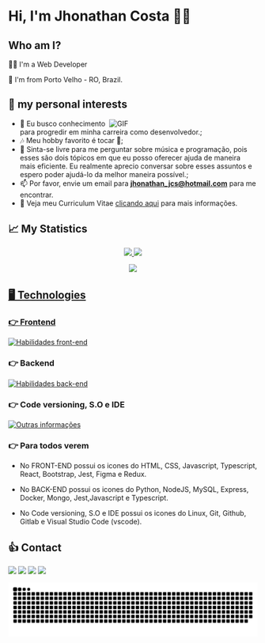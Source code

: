 # Hi, I'm Jhonathan Costa 🧔🏻

 ## Who am I? 

👨‍💻 I'm a Web Developer
 </br>
 <p>📍 I'm from Porto Velho - RO, Brazil.

## 🎯 my personal interests

  <img align="right" alt="GIF" src="https://i.pinimg.com/originals/e4/26/70/e426702edf874b181aced1e2fa5c6cde.gif" width="300px" />

- 💼 Eu busco conhecimento para progredir em minha carreira como desenvolvedor.;
- 🎶 Meu hobby favorito é tocar 🎸;
- 💬 Sinta-se livre para me perguntar sobre música e programação, pois esses são dois tópicos em que eu posso oferecer ajuda de maneira mais eficiente. Eu realmente aprecio conversar sobre esses assuntos e espero poder ajudá-lo da melhor maneira possível.;
- 📫 Por favor, envie um email para **jhonathan_jcs@hotmail.com** para me encontrar.
- 📝 Veja meu Curriculum Vitae <a href="https://www.canva.com/design/DAFGxL9JESA/Tv3dV4GoJD1-RaDtWaQMdQ/view?utm_content=DAFGxL9JESA&utm_campaign=designshare&utm_medium=link&utm_source=viewer" target="_blank">clicando aqui</a> para mais informações.
 </div>
 
## 📈 My Statistics

<div align="center">
  <a href="https://github.com/jhonathancs">
  <img height="140em" src="https://github-readme-stats.vercel.app/api?username=Jhonathancs&show_icons=true&theme=dracula&include_all_commits=true&count_private=true"/>
  <img height="140em" src="https://github-readme-stats.vercel.app/api/top-langs/?username=jhonathancs&layout=compact&langs_count=16&theme=dracula"/>

![](https://visitor-badge.glitch.me/badge?page_id=jhonathancs)

</div>
 
 
## 🖥️ Technologies
 
### 👉 Frontend
[![Habilidades front-end](https://skillicons.dev/icons?i=html,css,js,ts,react,bootstrap,jest,figma,redux,
)](https://skillicons.dev)
 
 
### 👉 Backend
[![Habilidades back-end](https://skillicons.dev/icons?i=python,nodejs,mysql,express,docker,mongo,jest,js,ts
)](https://skillicons.dev)
 
 
### 👉 Code versioning, S.O e IDE
[![Outras informações](https://skillicons.dev/icons?i=linux,git,github,gitlab,vscode
)](https://skillicons.dev)
 
 
### 👉 Para todos verem
- No FRONT-END possui os icones do HTML, CSS, Javascript, Typescript, React, Bootstrap, Jest, Figma e Redux.

- No BACK-END possui os icones do Python, NodeJS, MySQL, Express, Docker, Mongo, Jest,Javascript e Typescript.

- No Code versioning, S.O e IDE possui os icones do Linux, Git, Github, Gitlab e Visual Studio Code (vscode).
 
 ## 👍 Contact
<div>
 <a target="_blank" href="https://www.linkedin.com/in/jhonathan-cs/"><img src="https://img.shields.io/badge/-LinkedIn-%230077B5?style=for-the-badge&logo=linkedin&logoColor=white"></a>
 <a target="_blank" href="mailto: jhonathan_jcs@hotmail.com"><img src="https://img.shields.io/badge/-Gmail-%23333?style=for-the-badge&logo=gmail&logoColor=white"></a>
 <a target="_blank" href="https://www.instagram.com/jhonathan_jcs/"><img src="https://img.shields.io/badge/-Instagram-%23E4405F?style=for-the-badge&logo=instagram&logoColor=white"></a>
 <a target="_blank" href="https://wa.me/5569999339737"><img src="https://img.shields.io/badge/WhatsApp-25D366?style=for-the-badge&logo=whatsapp&logoColor=white"></a>
</div>
 
   ![Snake animation](https://github.com/jhonathancs/jhonathancs/blob/output/github-contribution-grid-snake.svg)
